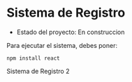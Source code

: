 <h1>Sistema de Registro</h1>

- Estado del proyecto: En construccion

Para ejecutar el sistema, debes poner:

````npm install react````

Sistema de Registro 2
